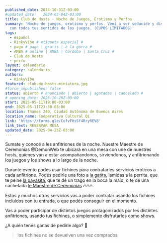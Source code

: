 ```yaml
---
published_date: 2024-10-31Z-03:00
#updated_date:   2024-03-04Z-03:00
title: Club de Hosts - Noche de Juegos, Erotismo y Perfos
summary: 'Noche de juegos, erotismo y perfos. Vení a ser seducide y disfrutar
  con todos tus sentidos de los juegos. (CUPOS LIMITADOS)'
tags:
  - español
  - KinkyVibe # etiqueta especial #
  - pago # pago | gratis | a la gorra #
  - AMBA # online | AMBA | Córdoba | Santa Cruz #
  - Club de Hosts
  - perfo
layout: calendario
category: calendario
authors:
  - KinkyVibe
featured: club-de-hosts-miniatura.jpg
#force_unpublished: false
status: abierto # anunciado | abierto | agotadas | cancelado #
# opening_date: 2023-10-20Z-03:00
start: 2025-05-11T19:00-03:00
end: 2025-05-11T23:30-03:00
location: Thames 240, Ciudad Autónoma de Buenos Aires
location_name: Cooperativa Cultural Qi
link: 'https://forms.gle/CofvFHsSf4RryREV8'
link_text: RESERVAR MESA
updated_date: 2025-04-25Z-03:00
---
```

Sumate y conocé a les anfitriones de la noche. Nuestre Maestre de Ceremonias @DemonWeb te ubicará en una mesa con une de nuestres hosts, quienes van a estar acompañandonos, sirviendonos, y anfitrionando los juegos y los shows a lo largo de la noche.

Durante evento podés usar fichines para contratarles servicios eróticos a cada anfitrione. Podés pedirle una foto a [la gatita](https://www.instagram.com/juana.x.stoner/), lamidas a la perrita, que te peine [la payasita](https://www.instagram.com/princesa.fresitauwu/), que te dé un trago en la boca la maid, o te dé una cachetada [le Maestre de Ceremonias](https://www.instagram.com/xdemonwebx/) 🔥🔥🔥. 

Estos y muchos otros servicios vas a poder contratar usando los fichines incluídos con tu entrada, o que podés conseguir en el momento.

Vas a poder participar de distintos juegos protagonizados por les distintes anfitriones, usando tus fichines, o simplemente disfrutarlos como shows.

¿A quién tenés ganas de pedirle algo? 👀

> los fichines no se devuelven una vez comprados

<!-- 

# menú general

- fotos con usds
- interacciones entre hosts (cachetadas, chapes, algo particular de sus roles que se desbloquea según cual sea la dupla, cosas así)
- cachetadas a comensal
- nalgadas (dar o recibir) 
- dar un trago en la boca
- dar comida en la boca

## menú individual

- juana súcubo
  - [ritual de invocación?]
  - (dom/top mas que nada)
  - adoracion de botas
  - oler sus pies al final de la jornada
- maru maid
  - masajes
  - dar de comer estando a upa
  - peintar
  - mostrar calzón / dejar meter cabeza de comenzal bajo la pollera
- natt gatita
- azu hadite
  - [hechizo?]
  - si es vegan ponerme la comida/bebida en la boca y darsela
  - sentarme aupa y hacerle mimitos con un elemento de hada (flor, varita, pluma)  mientras come
  - susurros de hada al oido
  - mordidita traviesa
  - dar lluvia de besitos
  - lamer a un comensal para ver a que sabe
  - Un rato de que me acaricien las botas (tienen lentejuelas que cambian de color cuando las tocas y siempre necesitan tocarlas)
  - que me hagan cosquillas experiencia 4 elementos: 
    - 🌺: dar mi flor del pelo para oler
    - 💧: hacerle burbujitas 
    - 🌬: dar sopladitas por el cuerpo
    - ❤️‍🔥:  60 segundos de sostener mirada fogosa 
- fresi payasita
  - masajes
  - dar de comer pero estando a upa
  - sentarme encima
  - peinar
  - ser mesita
  - hacer la mimica de asfixiar con mis muslos
  - sentarme en la cara de la gente con ropa
  - decirme de formas humillantes por tiempo determinado (por ejemplo cada vez que necesiten algo dirigirse a mi como trolita)
  - atar a la silla para dar de comer
  - ser atada
  - hacerle cumplidos y decirle cosas lindas (praise) por tiempo limitado
- mel maestre de ceremonias

## ideas juegos
- [mel] trivia
- [maru y fresi] carrera de anfitriones restringides sosteniendo bandejas
- [azu y juana] algún ritual
-  -->